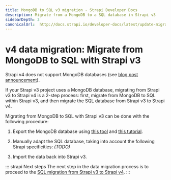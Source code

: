 ```yaml
---
title: MongoDB to SQL v3 migration - Strapi Developer Docs
description: Migrate from a MongoDB to a SQL database in Strapi v3
sidebarDepth: 3
canonicalUrl:  http://docs.strapi.io/developer-docs/latest/update-migration-guides/migration-guides/v4/data/sql.html
---
```


<!-- TODO: update SEO -->

# v4 data migration: Migrate from MongoDB to SQL with Strapi v3

<!-- TODO: Update this content once I have enough information from the devs — This is just a placeholder/draft -->

Strapi v4 does not support MongoDB databases (see [blog post announcement](https://strapi.io/blog/mongo-db-support-in-strapi-past-present-and-future)).

If your Strapi v3 project uses a MongoDB database, migrating from Strapi v3 to Strapi v4 is a 2-step process: first, migrate from MongoDB to SQL within Strapi v3, and then migrate the SQL database from Strapi v3 to Strapi v4.

Migrating from MongoDB to SQL with Strapi v3 can be done with the following procedure:

1. Export the MongoDB database using [this tool](#) and [this tutorial](#).
<!-- TODO: add links recommendend by product team — Maybe Studio3T? https://studio3t.com/knowledge-base/articles/export-mongodb-to-sql-database/ -->

2. Manually adapt the SQL database, taking into account the following Strapi specificities: _(TODO)_

<!-- TODO: describe specificities -->
<!-- 
    * `connection` (database.js)
    * relations
      - ids
      - timestamps -->

3. Import the data back into Strapi v3.

::: strapi Next steps
The next step in the data migration process is to proceed to the [SQL migration from Strapi v3 to Strapi v4](/developer-docs/latest/update-migration-guides/migration-guides/v4/data/sql.md).
:::
    